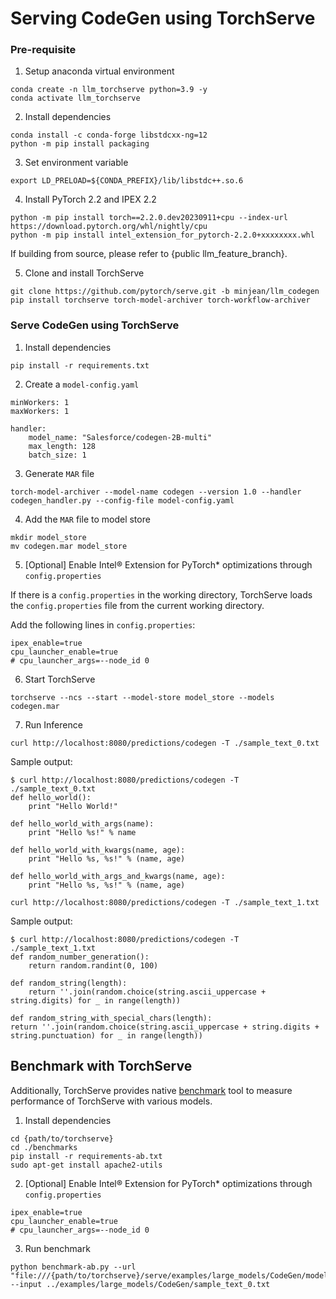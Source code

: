 # Serving CodeGen using TorchServe

### Pre-requisite
1. Setup anaconda virtual environment
```
conda create -n llm_torchserve python=3.9 -y
conda activate llm_torchserve
```

2. Install dependencies
```
conda install -c conda-forge libstdcxx-ng=12
python -m pip install packaging
```

3. Set environment variable
```
export LD_PRELOAD=${CONDA_PREFIX}/lib/libstdc++.so.6
```

4. Install PyTorch 2.2 and IPEX 2.2
```
python -m pip install torch==2.2.0.dev20230911+cpu --index-url https://download.pytorch.org/whl/nightly/cpu
python -m pip install intel_extension_for_pytorch-2.2.0+xxxxxxxx.whl
```
If building from source, please refer to {public llm_feature_branch}. 
	
5. Clone and install TorchServe
```
git clone https://github.com/pytorch/serve.git -b minjean/llm_codegen 
pip install torchserve torch-model-archiver torch-workflow-archiver
```

### Serve CodeGen using TorchServe
1. Install dependencies
```
pip install -r requirements.txt
```

2. Create a `model-config.yaml`
```
minWorkers: 1
maxWorkers: 1

handler:
    model_name: "Salesforce/codegen-2B-multi"
    max_length: 128
    batch_size: 1
```

3. Generate `MAR` file
```
torch-model-archiver --model-name codegen --version 1.0 --handler codegen_handler.py --config-file model-config.yaml
```

4. Add the `MAR` file to model store
```
mkdir model_store
mv codegen.mar model_store
```

5. [Optional] Enable Intel® Extension for PyTorch* optimizations through `config.properties`

If there is a `config.properties` in the working directory, TorchServe loads the `config.properties` file from the current working directory.

Add the following lines in `config.properties`:
```
ipex_enable=true
cpu_launcher_enable=true
# cpu_launcher_args=--node_id 0
```

6. Start TorchServe
```
torchserve --ncs --start --model-store model_store --models codegen.mar
```

7. Run Inference
```
curl http://localhost:8080/predictions/codegen -T ./sample_text_0.txt
```
Sample output:
```
$ curl http://localhost:8080/predictions/codegen -T ./sample_text_0.txt
def hello_world():
    print "Hello World!"

def hello_world_with_args(name):
    print "Hello %s!" % name

def hello_world_with_kwargs(name, age):
    print "Hello %s, %s!" % (name, age)

def hello_world_with_args_and_kwargs(name, age):
    print "Hello %s, %s!" % (name, age)
```

```
curl http://localhost:8080/predictions/codegen -T ./sample_text_1.txt
```
Sample output:  
```
$ curl http://localhost:8080/predictions/codegen -T ./sample_text_1.txt
def random_number_generation():
    return random.randint(0, 100)

def random_string(length):
    return ''.join(random.choice(string.ascii_uppercase + string.digits) for _ in range(length))

def random_string_with_special_chars(length):
return ''.join(random.choice(string.ascii_uppercase + string.digits + string.punctuation) for _ in range(length))
```

## Benchmark with TorchServe 
Additionally, TorchServe provides native [benchmark](https://github.com/pytorch/serve/tree/master/benchmarks) tool to measure performance of TorchServe with various models. 

1. Install dependencies
```
cd {path/to/torchserve}
cd ./benchmarks
pip install -r requirements-ab.txt
sudo apt-get install apache2-utils
```

2. [Optional] Enable Intel® Extension for PyTorch* optimizations through `config.properties`
```
ipex_enable=true
cpu_launcher_enable=true
# cpu_launcher_args=--node_id 0
```

3. Run benchmark
```
python benchmark-ab.py --url "file:///{path/to/torchserve}/serve/examples/large_models/CodeGen/model_store/codegen.mar" --input ../examples/large_models/CodeGen/sample_text_0.txt
```
